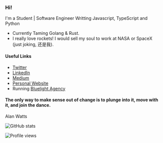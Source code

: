 ### Hi! 
I'm a Student | Software Engineer Writting  Javascript, TypeScript and Python

- Currently Taming Golang & Rust. 
- I really love rockets! I would sell my soul to work at NASA or SpaceX (just joking, 还是我). 

#### Useful Links
- [Twitter](https://twitter.com/feezyhendrix)
- [LinkedIn](https://www.linkedin.com/in/feezyhendrix/)
- [Medium](https://medium.com/@hafeezraheem)
- [Personal Website](https://feezyhendrix.art/)
- Running [Bluelight Agency](http://bluelight.com.ng/)


#### The only way to make sense out of change is to plunge into it, move with it, and join the dance. 
Alan Watts

![GitHub stats](https://github-readme-stats.vercel.app/api?username=feezyhendrix&show_icons=true)  

![Profile views](https://gpvc.arturio.dev/feezyhendrix)
